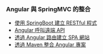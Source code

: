 ### Angular 與 SpringMVC 的整合
* [使用 SpringBoot 建立 RESTful 程式](https://coffee0127.github.io/blog/2017/04/23/spring-boot-rest/)
* [Angular 呼叫遠端 API](https://coffee0127.github.io/blog/2017/04/23/Angular-proxy-to-backend-rest/)
* [透過 Angular 路由建立 SPA 網站](https://coffee0127.github.io/blog/2017/04/24/Angular-simple-routing/)
* [透過 Maven 整合 Angular 專案](https://coffee0127.github.io/blog/2017/04/25/Maven-Angular-integration/)
